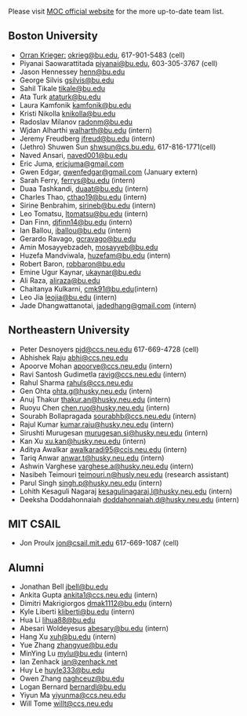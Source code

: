 Please visit [MOC official website](https://massopen.cloud/team/) for the more up-to-date team list. 

## Boston University
* [Orran Krieger:](http://okrieg.github.io) okrieg@bu.edu, 617-901-5483 (cell)
* Piyanai Saowarattitada piyanai@bu.edu, 603-305-3767 (cell)
* Jason Hennessey henn@bu.edu
* George Silvis gsilvis@bu.edu
* Sahil Tikale tikale@bu.edu
* Ata Turk ataturk@bu.edu
* Laura Kamfonik kamfonik@bu.edu
* Kristi Nikolla knikolla@bu.edu
* Radoslav Milanov radonm@bu.edu
* Wjdan Alharthi walharth@bu.edu (intern) 
* Jeremy Freudberg jfreud@bu.edu (intern)
* (Jethro) Shuwen Sun shwsun@cs.bu.edu, 617-816-1771(cell)
* Naved Ansari, naved001@bu.edu  
* Eric Juma, ericjuma@gmail.com
* Gwen Edgar, gwenfedgar@gmail.com (January extern)
* Sarah Ferry, ferrys@bu.edu (intern)
* Duaa Tashkandi, duaat@bu.edu (intern)
* Charles Thao, cthao19@bu.edu (intern)
* Sirine Benbrahim, sirineb@bu.edu (intern)
* Leo Tomatsu, ltomatsu@bu.edu (intern)
* Dan Finn, djfinn14@bu.edu (intern)
* Ian Ballou, iballou@bu.edu (intern)
* Gerardo Ravago, gcravago@bu.edu
* Amin Mosayyebzadeh, mosayyeb@bu.edu
* Huzefa Mandviwala, huzefam@bu.edu (intern)
* Robert Baron, robbaron@bu.edu
* Emine Ugur Kaynar, ukaynar@bu.edu
* Ali Raza, aliraza@bu.edu
* Chaitanya Kulkarni, cmk91@bu.edu(intern)
* Leo Jia leojia@bu.edu (intern)
* Jade Dhangwattanotai, jadedhang@gmail.com (intern)

## Northeastern University
* Peter Desnoyers pjd@ccs.neu.edu 617-669-4728 (cell)
* Abhishek Raju abhi@ccs.neu.edu
* Apoorve Mohan apoorve@ccs.neu.edu (intern)
* Ravi Santosh Gudimetla ravig@ccs.neu.edu (intern)
* Rahul Sharma rahuls@ccs.neu.edu
* Gen Ohta ohta.g@husky.neu.edu (intern)
* Anuj Thakur thakur.an@husky.neu.edu (intern)
* Ruoyu Chen chen.ruo@husky.neu.edu (intern)
* Sourabh Bollapragada sourabhb@ccs.neu.edu (intern)
* Rajul Kumar kumar.raju@husky.neu.edu (intern)
* Sirushti Murugesan murugesan.si@husky.neu.edu (intern)
* Kan Xu xu.kan@husky.neu.edu (intern)
* Aditya Awalkar awalkaradi95@ccis.neu.edu (intern)
* Tariq Anwar anwar.t@husky.neu.edu (intern)
* Ashwin Varghese varghese.a@husky.neu.edu (intern)
* Nasibeh Teimouri teimouri.n@husly.neu.edu (research assistant)
* Parul Singh singh.p@husky.neu.edu (intern)
* Lohith Kesaguli Nagaraj kesagulinagaraj.l@husky.neu.edu (intern)
* Deeksha Doddahonnaiah doddahonnaiah.d@husky.neu.edu (intern)


## MIT CSAIL
* Jon Proulx jon@csail.mit.edu 617-669-1087 (cell)

## Alumni
* Jonathan Bell jbell@bu.edu
* Ankita Gupta ankita1@ccs.neu.edu (intern)
* Dimitri Makrigiorgos dmak1112@bu.edu (intern)
* Kyle Liberti kliberti@bu.edu (intern)
* Hua Li lihua88@bu.edu
* Abesari Woldeyesus abesary@bu.edu (intern)
* Hang Xu xuh@bu.edu (intern)
* Yue Zhang zhangyue@bu.edu
* MinYing Lu mylu@bu.edu     (intern)
* Ian Zenhack ian@zenhack.net
* Huy Le huyle333@bu.edu
* Owen Zhang naghceuz@bu.edu
* Logan Bernard bernardl@bu.edu
* Yiyun Ma  yiyunma@ccs.neu.edu
* Will Tome willt@ccs.neu.edu
